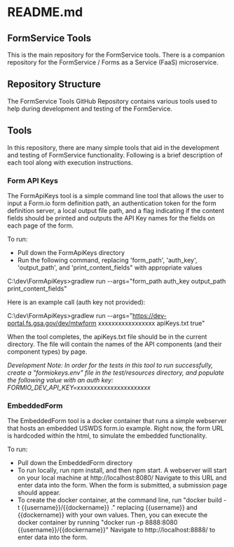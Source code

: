 # README.md
## FormService Tools

This is the main repository for the FormService tools.  There is a companion repository for the FormService / Forms as a Service (FaaS) microservice.

## Repository Structure

The FormService Tools GitHub Repository contains various tools used to help during development and testing of the FormService.


## Tools

In this repository, there are many simple tools that aid in the development and testing of FormService functionality.  Following is a brief description of each tool along with execution instructions.

### Form API Keys

The FormApiKeys tool is a simple command line tool that allows the user to input a Form.io form definition path, an authentication token for the form definition server, a local output file path, and a flag indicating if the content fields should be printed and outputs the API Key names for the fields on each page of the form.

To run:
* Pull down the FormApiKeys directory
* Run the following command, replacing 'form_path', 'auth_key', 'output_path', and 'print_content_fields" with appropriate values

C:\dev\FormApiKeys>gradlew run --args="form_path auth_key output_path print_content_fields"

Here is an example call (auth key not provided):

C:\dev\FormApiKeys>gradlew run --args="https://dev-portal.fs.gsa.gov/dev/mtwform xxxxxxxxxxxxxxxxx apiKeys.txt true"

When the tool completes, the apiKeys.txt file should be in the current directory.  The file will contain the names of the API components (and their component types) by page.

*Development Note: In order for the tests in this tool to run successfully, create a "formiokeys.env" file in the test/resources directory, and populate the following value with an auth key: FORMIO_DEV_API_KEY=xxxxxxxxxxxxxxxxxxxxxx*

### EmbeddedForm

The EmbeddedForm tool is a docker container that runs a simple webserver that hosts an embedded USWDS form.io example.  Right now, the form URL is hardcoded within the html, to simulate the embedded functionality.

To run:
* Pull down the EmbeddedForm directory
* To run locally, run npm install, and then npm start.  A webserver will start on your local machine at http://localhost:8080/  Navigate to this URL and enter data into the form.  When the form is submitted, a submission page should appear.
* To create the docker container, at the command line, run "docker build -t {{username}}/{{dockername}} ." replacing {{username}} and {{dockername}} with your own values.  Then, you can execute the docker container by running "docker run -p 8888:8080 {{username}}/{{dockername}}"  Navigate to http://localhost:8888/ to enter data into the form.
